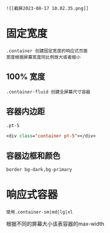 	
	![[截屏2023-08-17 10.02.35.png]]

# 固定宽度
	.container 创建固定宽度的响应式页面
	宽度根据屏幕宽度同比例放大或者缩小

## 100% 宽度
	.container-fluid 创建全屏幕尺寸容器


## 容器内边距
	.pt-5

```jsp
<div class="container pt-5"></div>
```

## 容器边框和颜色
	border bg-dark,bg-primary

# 响应式容器
	使用.container-sm|md|lg|xl

根据不同的屏幕大小该表容器的max-width


